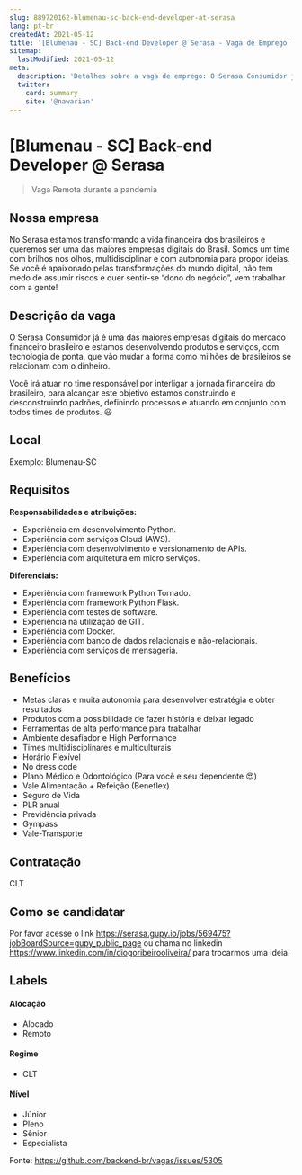 ```yaml
---
slug: 889720162-blumenau-sc-back-end-developer-at-serasa
lang: pt-br
createdAt: 2021-05-12
title: '[Blumenau - SC] Back-end Developer @ Serasa - Vaga de Emprego'
sitemap:
  lastModified: 2021-05-12
meta:
  description: 'Detalhes sobre a vaga de emprego: O Serasa Consumidor já é uma das maiores empresas digitais do mercado financeiro brasileiro e estamos desenvolvendo produtos e serviços, com tecnologia de ponta, que vão mudar a forma como milhões de brasileiros se relacionam com o dinheiro. Você irá atuar no time responsável por interligar a jornada financeira do brasileiro, para alcançar este objetivo estamos construindo e desconstruindo padrões, definindo processos e atuando em conjunto com todos times de produtos. 😃'
  twitter:
    card: summary
    site: '@nawarian'
---
```


# [Blumenau - SC] Back-end Developer @ Serasa

<!--
==================================================
Caso a vaga for remoto durante a pandemia informar no texto "Remoto durante o covid"
==================================================
-->
<!-- 
==================================================
POR FAVOR, SÓ POSTE SE A VAGA FOR PARA BACK-END!

Não faça distinção de gênero no título da vaga.

Use: "Back-End Developer" ao invés de 
"Desenvolvedor Back-End" \o/

Exemplo: `[São Paulo] Back-End Developer @ NOME DA EMPRESA`
==================================================
-->
<!--
==================================================
Caso a vaga for remoto durante a pandemia deixar a linha abaixo
==================================================
-->
> Vaga Remota durante a pandemia

## Nossa empresa
No Serasa estamos transformando a vida financeira dos brasileiros e queremos ser uma das maiores empresas digitais do Brasil.
Somos um time com brilhos nos olhos, multidisciplinar e com autonomia para propor ideias.
Se você é apaixonado pelas transformações do mundo digital, não tem medo de assumir riscos e quer sentir-se “dono do negócio”, vem trabalhar com a gente!

## Descrição da vaga

O Serasa Consumidor já é uma das maiores empresas digitais do mercado financeiro brasileiro e estamos desenvolvendo produtos e serviços, com tecnologia de ponta, que vão mudar a forma como milhões de brasileiros se relacionam com o dinheiro.

Você irá atuar no time responsável por interligar a jornada financeira do brasileiro, para alcançar este objetivo estamos construindo e desconstruindo padrões, definindo processos e atuando em conjunto com todos times de produtos. 😃

## Local

Exemplo: Blumenau-SC

## Requisitos

**Responsabilidades e atribuições:**
- Experiência em desenvolvimento Python.
- Experiência com serviços Cloud (AWS). 
- Experiência com desenvolvimento e versionamento de APIs.
- Experiência com arquitetura em micro serviços.

**Diferenciais:**
- Experiência com framework Python Tornado.
- Experiência com framework Python Flask.
- Experiência com testes de software.
- Experiência na utilização de GIT.
- Experiência com Docker.
- Experiência com banco de dados relacionais e não-relacionais.
- Experiência com serviços de mensageria.

## Benefícios

- Metas claras e muita autonomia para desenvolver estratégia e obter resultados
- Produtos com a possibilidade de fazer história e deixar legado
- Ferramentas de alta performance para trabalhar
- Ambiente desafiador e High Performance
- Times multidisciplinares e multiculturais
- Horário Flexível
- No dress code
- Plano Médico e Odontológico (Para você e seu dependente 😍)
- Vale Alimentação + Refeição (Beneflex)
- Seguro de Vida
- PLR anual
- Previdência privada
- Gympass
- Vale-Transporte

## Contratação

CLT

## Como se candidatar

Por favor acesse o link https://serasa.gupy.io/jobs/569475?jobBoardSource=gupy_public_page ou chama no linkedin https://www.linkedin.com/in/diogoribeirooliveira/ para trocarmos uma ideia.


## Labels
<!-- retire os labels que não fazem sentido à vaga -->

#### Alocação
- Alocado
- Remoto

#### Regime
- CLT

#### Nível
- Júnior
- Pleno
- Sênior
- Especialista




Fonte: https://github.com/backend-br/vagas/issues/5305